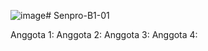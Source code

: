 ![image](https://github.com/user-attachments/assets/2cbaa4b0-70be-483f-9f0f-353fc7f53294)# Senpro-B1-01

Anggota 1: 
Anggota 2: 
Anggota 3: 
Anggota 4: 
